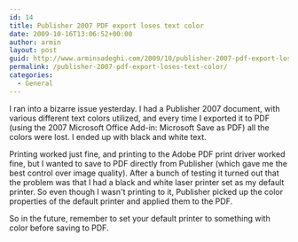 ```yaml
---
id: 14
title: Publisher 2007 PDF export loses text color
date: 2009-10-16T13:06:52+00:00
author: armin
layout: post
guid: http://www.arminsadeghi.com/2009/10/publisher-2007-pdf-export-loses-text-color/
permalink: /publisher-2007-pdf-export-loses-text-color/
categories:
  - General
---
```

<!-- google_ad_section_start -->

I ran into a bizarre issue yesterday. I had a Publisher 2007 document, with various different text colors utilized, and every time I exported it to PDF (using the 2007 Microsoft Office Add-in: Microsoft Save as PDF) all the colors were lost. I ended up with black and white text.

Printing worked just fine, and printing to the Adobe PDF print driver worked fine, but I wanted to save to PDF directly from Publisher (which gave me the best control over image quality). After a bunch of testing it turned out that the problem was that I had a black and white laser printer set as my default printer. So even though I wasn't printing to it, Publisher picked up the color properties of the default printer and applied them to the PDF.

So in the future, remember to set your default printer to something with color before saving to PDF.

<!-- google_ad_section_end -->